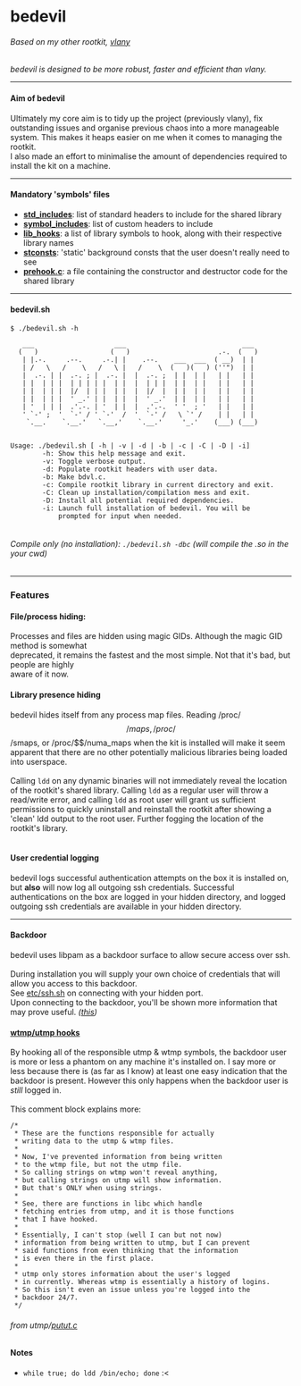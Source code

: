 # bedevil

###### Based on my other rootkit, [vlany](https://github.com/mempodippy/vlany)
<i>bedevil is designed to be more robust, faster and efficient than vlany.</i>
<hr>

#### Aim of bedevil</br>
Ultimately my core aim is to tidy up the project (previously vlany), fix outstanding issues and organise previous chaos into a more manageable system. This makes it heaps easier on me when it comes to managing the rootkit.</br>
I also made an effort to minimalise the amount of dependencies required to install the kit on a machine.</br>
<hr>

#### Mandatory 'symbols' files
 * [__std_includes__](https://github.com/naworkcaj/bdvl/blob/master/symbols/std_includes): list of standard headers to include for the shared library</br>
 * [__symbol_includes__](https://github.com/naworkcaj/bdvl/blob/master/symbols/symbol_includes): list of custom headers to include</br>
 * [__lib_hooks__](https://github.com/naworkcaj/bdvl/blob/master/symbols/lib_hooks): a list of library symbols to hook, along with their respective library names</br>
 * [__stconsts__](https://github.com/naworkcaj/bdvl/blob/master/symbols/stconsts): 'static' background consts that the user doesn't really need to see</br>
 * [__prehook.c__](https://github.com/naworkcaj/bdvl/blob/master/symbols/prehook.c): a file containing the constructor and destructor code for the shared library
<hr>

#### bedevil.sh
```
$ ./bedevil.sh -h

   ___                    ___                             ___  
  (   )                  (   )                      .-.  (   ) 
   | |.-.     .--.     .-.| |    .--.    ___  ___  ( __)  | |  
   | /   \   /    \   /   \ |   /    \  (   )(   ) (''")  | |  
   |  .-. | |  .-. ; |  .-. |  |  .-. ;  | |  | |   | |   | |  
   | |  | | |  | | | | |  | |  |  | | |  | |  | |   | |   | |  
   | |  | | |  |/  | | |  | |  |  |/  |  | |  | |   | |   | |  
   | |  | | |  ' _.' | |  | |  |  ' _.'  | |  | |   | |   | |  
   | '  | | |  .'.-. | '  | |  |  .'.-.  ' '  ; '   | |   | |  
   ' `-' ;  '  `-' / ' `-'  /  '  `-' /   \ `' /    | |   | |  
    `.__.    `.__.'   `.__,'    `.__.'     '_.'    (___) (___) 
                                                             
                                                             
Usage: ./bedevil.sh [ -h | -v | -d | -b | -c | -C | -D | -i]
        -h: Show this help message and exit.
        -v: Toggle verbose output.
        -d: Populate rootkit headers with user data.
        -b: Make bdvl.c.
        -c: Compile rootkit library in current directory and exit.
        -C: Clean up installation/compilation mess and exit.
        -D: Install all potential required dependencies.
        -i: Launch full installation of bedevil. You will be
            prompted for input when needed.


```
###### *Compile only (no installation):* `./bedevil.sh -dbc` (will compile the .so in the your cwd)</br>

<hr>

### Features
#### File/process hiding:
Processes and files are hidden using magic GIDs. Although the magic GID method is somewhat</br>
deprecated, it remains the fastest and the most simple. Not that it's bad, but people are highly</br>
aware of it now.</br>

#### Library presence hiding
bedevil hides itself from any process map files. Reading /proc/$$/maps, /proc/$$/smaps, or
/proc/$$/numa_maps when the kit is installed will make it seem apparent that there are no other potentially malicious libraries being loaded into userspace.</br>
</br>
Calling `ldd` on any dynamic binaries will not immediately reveal the location of the rootkit's shared library. Calling `ldd` as a regular user will throw a read/write error, and calling `ldd` as root user will grant us sufficient permissions to quickly uninstall and reinstall the rootkit after showing a 'clean' ldd output to the root user. Further fogging the location of the rootkit's library.</br>
</br>
#### User credential logging
bedevil logs successful authentication attempts on the box it is installed on, but <b>also</b> will now log all outgoing ssh credentials. Successful authentications on the box are logged in your hidden directory, and logged outgoing ssh credentials are available in your hidden directory.
<hr>

#### Backdoor
bedevil uses libpam as a backdoor surface to allow secure access over ssh.</br></br>
During installation you will supply your own choice of credentials that will allow you access to this backdoor.</br>
See [etc/ssh.sh](https://github.com/naworkcaj/bdvl/blob/master/etc/ssh.sh) on connecting with your hidden port.</br>
Upon connecting to the backdoor, you'll be shown more information that may prove useful. *([this](https://github.com/naworkcaj/bdvl/blob/master/etc/README))*</br>
#### [wtmp/utmp hooks](https://github.com/naworkcaj/bdvl/tree/master/symbols/utmp)
By hooking all of the responsible utmp & wtmp symbols, the backdoor user is more or less a phantom on any machine it's installed on. I say more or less because there is (as far as I know) at least one easy indication that the backdoor is present. However this only happens when the backdoor user is *still* logged in.</br></br>
This comment block explains more:
```
/*
 * These are the functions responsible for actually
 * writing data to the utmp & wtmp files.
 *
 * Now, I've prevented information from being written
 * to the wtmp file, but not the utmp file.
 * So calling strings on wtmp won't reveal anything,
 * but calling strings on utmp will show information.
 * But that's ONLY when using strings.
 *
 * See, there are functions in libc which handle
 * fetching entries from utmp, and it is those functions
 * that I have hooked.
 *
 * Essentially, I can't stop (well I can but not now)
 * information from being written to utmp, but I can prevent
 * said functions from even thinking that the information
 * is even there in the first place.
 *
 * utmp only stores information about the user's logged
 * in currently. Whereas wtmp is essentially a history of logins.
 * So this isn't even an issue unless you're logged into the
 * backdoor 24/7.
 */
```
###### *from utmp/[putut.c](https://github.com/naworkcaj/bdvl/blob/master/symbols/utmp/putut.c)*

#### Notes
 * `while true; do ldd /bin/echo; done` :<
